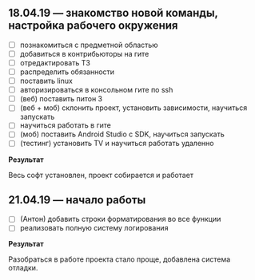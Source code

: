 ## 18.04.19 — знакомство новой команды, настройка рабочего окружения

* [ ] познакомиться с предметной областью
* [ ] добавиться в контрибьюторы на гите
* [ ] отредактировать ТЗ
* [ ] распределить обязанности
* [ ] поставить linux
* [ ] авторизироваться в консольном гите по ssh
* [ ] (веб) поставить питон 3
* [ ] (веб + моб) склонить проект, установить зависимости, научиться запускать
* [ ] научиться работать в гите
* [ ] (моб) поставить Android Studio с SDK, научиться запускать
* [ ] (тестинг) установить TV и научиться работать удаленно

 **Результат**

Весь софт установлен, проект собирается и работает


## 21.04.19 — начало работы

* [ ] (Антон) добавить строки форматирования во все функции
* [ ] реализовать полную систему логирования

 **Результат**

Разобраться в работе проекта стало проще, добавлена система отладки.
